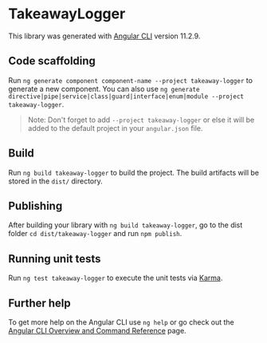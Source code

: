 # TakeawayLogger

This library was generated with [Angular CLI](https://github.com/angular/angular-cli) version 11.2.9.

## Code scaffolding

Run `ng generate component component-name --project takeaway-logger` to generate a new component. You can also use `ng generate directive|pipe|service|class|guard|interface|enum|module --project takeaway-logger`.
> Note: Don't forget to add `--project takeaway-logger` or else it will be added to the default project in your `angular.json` file. 

## Build

Run `ng build takeaway-logger` to build the project. The build artifacts will be stored in the `dist/` directory.

## Publishing

After building your library with `ng build takeaway-logger`, go to the dist folder `cd dist/takeaway-logger` and run `npm publish`.

## Running unit tests

Run `ng test takeaway-logger` to execute the unit tests via [Karma](https://karma-runner.github.io).

## Further help

To get more help on the Angular CLI use `ng help` or go check out the [Angular CLI Overview and Command Reference](https://angular.io/cli) page.
